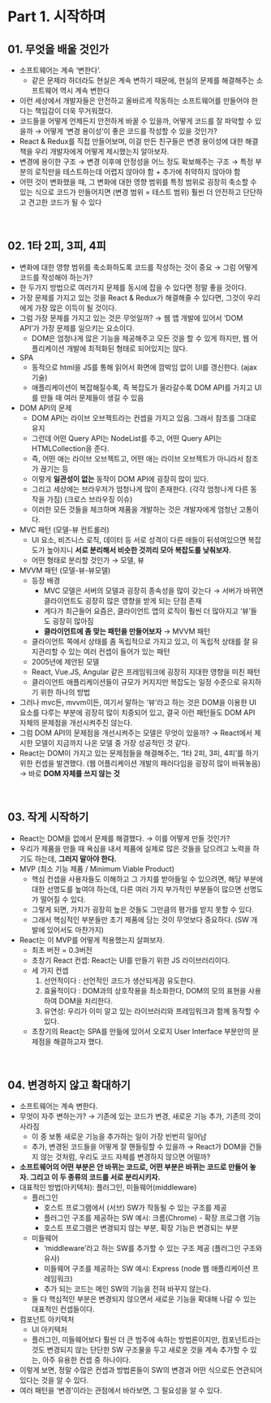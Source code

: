 # Part 1. 시작하며

## 01. 무엇을 배울 것인가

- 소프트웨어는 계속 ‘변한다’.
  - 같은 문제라 하더라도 현실은 계속 변하기 때문에, 현실의 문제를 해결해주는 소프트웨어 역시 계속 변한다
- 이런 세상에서 개발자들은 안전하고 올바르게 작동하는 소프트웨어를 만들어야 한다는 책임감이 더욱 무거워졌다.
- 코드들을 어떻게 언제든지 안전하게 바꿀 수 있을까, 어떻게 코드를 잘 파악할 수 있을까
  → 어떻게 ‘변경 용이성’이 좋은 코드를 작성할 수 있을 것인가?
- React & Redux를 직접 만들어보며, 이걸 만든 친구들은 변경 용이성에 대한 해결책을 우리 개발자에게 어떻게 제시했는지 알아보자.
- 변경에 용이한 구조 → 변경 이후에 안정성을 어느 정도 확보해주는 구조
  → 특정 부분의 로직만을 테스트하는데 어렵지 않아야 함 + 추가에 취약하지 않아야 함
- 어떤 것이 변화했을 때, 그 변화에 대한 영향 범위를 특정 범위로 굉장히 축소할 수 있는 식으로 코드가 만들어지면 (변경 범위 = 테스트 범위)
  훨씬 더 안전하고 단단하고 견고한 코드가 될 수 있다

<br/>

## 02. 1타 2피, 3피, 4피

- 변화에 대한 영향 범위를 축소화하도록 코드를 작성하는 것이 중요 → 그럼 어떻게 코드를 작성해야 하는가?
- 한 두가지 방법으로 여러가지 문제를 동시에 잡을 수 있다면 정말 좋을 것이다.
- 가장 문제를 가지고 있는 것을 React & Redux가 해결해줄 수 있다면, 그것이 우리에게 가장 많은 이득이 될 것이다.
- 그럼 가장 문제를 가지고 있는 것은 무엇일까? → 웹 앱 개발에 있어서 ’DOM API’가 가장 문제를 일으키는 요소이다.
  - DOM은 엄청나게 많은 기능을 제공해주고 모든 것을 할 수 있게 하지만, 웹 어플리케이션 개발에 최적화된 형태로 되어있지는 않다.
- SPA
  - 동적으로 html을 JS를 통해 읽어서 화면에 깜박임 없이 UI를 갱신한다. (ajax 기술)
  - 애플리케이션이 복잡해질수록, 즉 복잡도가 올라갈수록 DOM API를 가지고 UI를 만들 때 여러 문제들이 생길 수 있음
- DOM API의 문제
  - DOM API는 라이브 오브젝트라는 컨셉을 가지고 있음. 그래서 참조를 그대로 유지
  - 그런데 어떤 Query API는 NodeList를 주고, 어떤 Query API는 HTMLCollection을 준다.
  - 즉, 어떤 애는 라이브 오브젝트고, 어떤 애는 라이브 오브젝트가 아니라서 참조가 끊기는 등
  - 이렇게 **일관성이 없는** 동작이 DOM API에 굉장히 많이 있다.
  - 그리고 세상에는 브라우저가 엄청나게 많이 존재한다. (각각 엄청나게 다른 동작을 가짐) (크로스 브라우징 이슈)
  - 이러한 모든 것들을 체크하며 제품을 개발하는 것은 개발자에게 엄청난 고통이다.
- MVC 패턴 (모델-뷰 컨트롤러)
  - UI 요소, 비즈니스 로직, 데이터 등 서로 성격이 다른 애들이 뒤셖여있으면 복잡도가 높아지니
    **서로 분리해서 비슷한 것끼리 모아 복잡도를 낮춰보자.**
  - 어떤 형태로 분리할 것인가 → 모델, 뷰
- MVVM 패턴 (모델-뷰-뷰모델)
  - 등장 배경
    - MVC 모델은 서버의 모델과 굉장히 종속성을 많이 갖는다 → 서버가 바뀌면 클라이언트도 굉장히 많은 영향을 받게 되는 단점 존재
    - 게다가 최근들어 요즘은, 클라이언트 앱의 로직이 훨씬 더 많아지고 ‘뷰’들도 굉장히 많아짐
    - **클라이언트에 좀 맞는 패턴을 만들어보자** → MVVM 패턴
  - 클라이언트 쪽에서 상태를 좀 독립적으로 가지고 있고, 이 독립적 상태를 잘 유지관리할 수 있는 여러 컨셉이 들어가 있는 패턴
  - 2005년에 제안된 모델
  - React, Vue.JS, Angular 같은 프레임워크에 굉장히 지대한 영향을 미친 패턴
  - 클라이언트 애플리케이션들이 규모가 커지지만 복잡도는 일정 수준으로 유지하기 위한 하나의 방법
- 그러나 mvc든, mvvm이든, 여기서 말하는 ‘뷰’라고 하는 것은 DOM을 이용한 UI 요소를 다루는 부분에 굉장히 많이 치중되어 있고, 결국 이런 패턴들도 DOM API 자체의 문제점을 개선시켜주진 않는다.
- 그럼 DOM API의 문제점을 개선시켜주는 모델은 무엇이 있을까? → React에서 제시한 모델이 지금까지 나온 모델 중 가장 성공적인 것 같다.
- React는 DOM이 가지고 있는 문제점들을 해결해주는, ‘1타 2피, 3피, 4피’를 하기 위한 컨셉을 발견했다. (웹 어플리케이션 개발의 패러다임을 굉장히 많이 바꿔놓음)
  → 바로 **DOM 자체를 쓰지 않는 것**

<br/>

## 03. 작게 시작하기

- React는 DOM을 없에서 문제를 해결했다. → 이를 어떻게 만들 것인가?
- 우리가 제품을 만들 때 욕심을 내서 제품에 실제로 많은 것들을 담으려고 노력을 하기도 하는데,
  **그러지 말아야 한다.**
- MVP (최소 기능 제품 / Minimum Viable Product)
  - 핵심 컨셉을 사용자들도 이해하고 그 가치를 받아들일 수 있으려면, 해당 부분에 대한 선명도를 높여야 하는데, 다른 여러 가지 부가적인 부분들이 많으면 선명도가 떨어질 수 있다.
  - 그렇게 되면, 가치가 굉장히 높은 것들도 그만큼의 평가를 받지 못할 수 있다.
  - 그래서 핵심적인 부분들만 초기 제품에 담는 것이 무엇보다 중요하다. (SW 개발에 있어서도 마찬가지)
- React는 이 MVP를 어떻게 적용했는지 살펴보자.
  - 최초 버전 = 0.3버전
  - 초창기 React 컨셉: React는 UI를 만들기 위한 JS 라이브러리이다.
  - 세 가지 컨셉
    1. 선언적이다 : 선언적인 코드가 생산되게끔 유도한다.
    2. 효율적이다 : DOM과의 상호작용을 최소화한다, DOM의 모의 표현을 사용하여 DOM을 처리한다.
    3. 유연성: 우리가 이미 알고 있는 라이브러리와 프레임워크과 함께 동작할 수 있다.
  - 초창기의 React는 SPA를 만듦에 있어서 오로지 User Interface 부분만의 문제점을 해결하고자 했다.

<br/>

## 04. 변경하지 않고 확대하기

- 소프트웨어는 계속 변한다.
- 무엇이 자주 변하는가? → 기존에 있는 코드가 변경, 새로운 기능 추가, 기존의 것이 사라짐
  - 이 중 보통 새로운 기능을 추가하는 일이 가장 빈번히 일어남
  - 추가, 변경된 코드들을 어떻게 잘 핸들링할 수 있을까 → React가 DOM을 건들지 않는 것처럼, 우리도 코드 자체를 변경하지 않으면 어떨까?
- **소프트웨어의 어떤 부분은 안 바뀌는 코드로, 어떤 부분은 바뀌는 코드로 만들어 놓자. 그리고 이 두 종류의 코드를 서로 분리시키자.**
- 대표적인 방법(아키텍처): 플러그인, 미들웨어(middleware)
  - 플러그인
    - 호스트 프로그램에서 (서브) SW가 작동될 수 있는 구조를 제공
    - 플러그인 구조를 제공하는 SW 예시: 크롬(Chrome) - 확장 프로그램 기능
    - 호스트 프로그램은 변경되지 않는 부분, 확장 기능은 변경되는 부분
  - 미들웨어
    - ‘middleware’라고 하는 SW를 추가할 수 있는 구조 제공 (플러그인 구조와 유사)
    - 미들웨어 구조를 제공하는 SW 예시: Express (node 웹 애플리케이션 프레임워크)
    - 추가 되는 코드는 메인 SW의 기능을 전혀 바꾸지 않는다.
  - 둘 다 핵심적인 부분은 변경되지 않으면서 새로운 기능을 확대해 나갈 수 있는 대표적인 컨셉들이다.
- 컴포넌트 아키텍처
  - UI 아키텍처
  - 플러그인, 미들웨어보다 훨씬 더 큰 범주에 속하는 방법론이지만,
    컴포넌트라는 것도 변경되지 않는 단단한 SW 구조물을 두고 새로운 것을 계속 추가할 수 있는, 아주 유용한 컨셉 중 하나이다.
- 이렇게 보면, 정말 수많은 컨셉과 방법론들이 SW의 변경과 어떤 식으로든 연관되어 있다는 것을 알 수 있다.
- 여러 패턴을 ‘변경’이라는 관점에서 바라보면, 그 필요성을 알 수 있다.

<br/>
